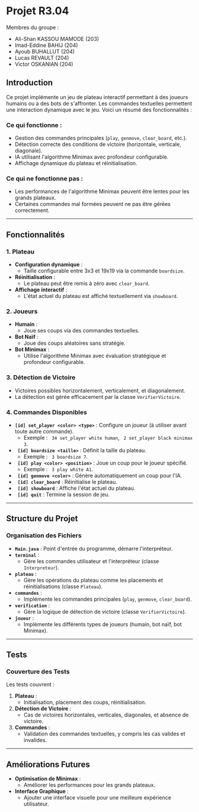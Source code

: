 # Projet R3.04
Membres du groupe :
- Ali-Shan KASSOU MAMODE (203)
- Imad-Eddine BAHIJ (204)
- Ayoub BUHALLUT (204)
- Lucas REVAULT (204)
- Victor OSKANIAN (204)

## **Introduction**
Ce projet implémente un jeu de plateau interactif permettant à des joueurs humains ou à des bots de s'affronter. Les commandes textuelles permettent une interaction dynamique avec le jeu. 
Voici un résumé des fonctionnalités :

### **Ce qui fonctionne :**
- Gestion des commandes principales (`play`, `genmove`, `clear_board`, etc.).
- Détection correcte des conditions de victoire (horizontale, verticale, diagonale).
- IA utilisant l'algorithme Minimax avec profondeur configurable.
- Affichage dynamique du plateau et réinitialisation.

### **Ce qui ne fonctionne pas :**
- Les performances de l'algorithme Minimax peuvent être lentes pour les grands plateaux.
- Certaines commandes mal formées peuvent ne pas être gérées correctement.

---

## **Fonctionnalités**

### **1. Plateau**
- **Configuration dynamique** :
  - Taille configurable entre 3x3 et 19x19 via la commande `boardsize`.
- **Réinitialisation** :
  - Le plateau peut être remis à zéro avec `clear_board`.
- **Affichage interactif** :
  - L'état actuel du plateau est affiché textuellement via `showboard`.

### **2. Joueurs**
- **Humain** :
  - Joue ses coups via des commandes textuelles.
- **Bot Naïf** :
  - Joue des coups aléatoires sans stratégie.
- **Bot Minimax** :
  - Utilise l'algorithme Minimax avec évaluation stratégique et profondeur configurable.

### **3. Détection de Victoire**
- Victoires possibles horizontalement, verticalement, et diagonalement.
- La détection est gérée efficacement par la classe `VerifierVictoire`.

### **4. Commandes Disponibles**
- **`[id] set_player <color> <type>`** : Configure un joueur (à utiliser avant toute autre commande).
  - Exemple : ` 34 set_player white human`, ` 2 set_player black minimax 3`.
- **` [id] boardsize <taille>`** : Définit la taille du plateau.
  - Exemple : ` 3 boardsize 7`.
- **` [id] play <color> <position>`** : Joue un coup pour le joueur spécifié.
  - Exemple : ` 3 play white A1`.
- **` [id] genmove <color>`** : Génère automatiquement un coup pour l'IA.
- **` [id] clear_board`** : Réinitialise le plateau.
- **` [id] showboard`** : Affiche l'état actuel du plateau.
- **` [id] quit`** : Termine la session de jeu.

---

## **Structure du Projet**

### **Organisation des Fichiers**
- **`Main.java`** : Point d'entrée du programme, démarre l'interpréteur.
- **`terminal`** :
  - Gère les commandes utilisateur et l'interpréteur (classe `Interpreteur`).
- **`plateau`** :
  - Gère les opérations du plateau comme les placements et réinitialisations (classe `Plateau`).
- **`commandes`** :
  - Implémente les commandes principales (`play`, `genmove`, `clear_board`).
- **`verification`** :
  - Gère la logique de détection de victoire (classe `VerifierVictoire`).
- **`joueur`** :
  - Implémente les différents types de joueurs (humain, bot naïf, bot Minimax).

---

## **Tests**

### **Couverture des Tests**
Les tests couvrent :
1. **Plateau** :
   - Initialisation, placement des coups, réinitialisation.
2. **Détection de Victoire** :
   - Cas de victoires horizontales, verticales, diagonales, et absence de victoire.
3. **Commandes** :
   - Validation des commandes textuelles, y compris les cas valides et invalides.

---

## **Améliorations Futures**
- **Optimisation de Minimax** :
  - Améliorer les performances pour les grands plateaux.
- **Interface Graphique** :
  - Ajouter une interface visuelle pour une meilleure expérience utilisateur.

